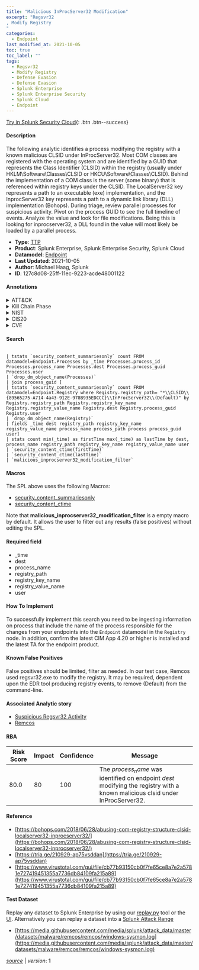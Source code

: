 ```yaml
---
title: "Malicious InProcServer32 Modification"
excerpt: "Regsvr32
, Modify Registry
"
categories:
  - Endpoint
last_modified_at: 2021-10-05
toc: true
toc_label: ""
tags:
  - Regsvr32
  - Modify Registry
  - Defense Evasion
  - Defense Evasion
  - Splunk Enterprise
  - Splunk Enterprise Security
  - Splunk Cloud
  - Endpoint
---
```




[Try in Splunk Security Cloud](https://www.splunk.com/en_us/products/cyber-security.html){: .btn .btn--success}

#### Description

The following analytic identifies a process modifying the registry with a known malicious CLSID under InProcServer32. Most COM classes are registered with the operating system and are identified by a GUID that represents the Class Identifier (CLSID) within the registry (usually under HKLM\\Software\\Classes\\CLSID or HKCU\\Software\\Classes\\CLSID).  Behind the implementation of a COM class is the server (some binary) that is referenced within registry keys under the CLSID.  The LocalServer32 key represents a path to an executable (exe) implementation, and the InprocServer32 key represents a path to a dynamic link library (DLL) implementation (Bohops). During triage, review parallel processes for suspicious activity. Pivot on the process GUID to see the full timeline of events. Analyze the value and look for file modifications. Being this is looking for inprocserver32, a DLL found in the value will most likely be loaded by a parallel process.

- **Type**: [TTP](https://github.com/splunk/security_content/wiki/Detection-Analytic-Types)
- **Product**: Splunk Enterprise, Splunk Enterprise Security, Splunk Cloud
- **Datamodel**: [Endpoint](https://docs.splunk.com/Documentation/CIM/latest/User/Endpoint)
- **Last Updated**: 2021-10-05
- **Author**: Michael Haag, Splunk
- **ID**: 127c8d08-25ff-11ec-9223-acde48001122


#### Annotations

<details>
  <summary>ATT&CK</summary>

<div markdown="1">


| ID             | Technique        |  Tactic             |
| -------------- | ---------------- |-------------------- |
| [T1218.010](https://attack.mitre.org/techniques/T1218/010/) | Regsvr32 | Defense Evasion |

| [T1112](https://attack.mitre.org/techniques/T1112/) | Modify Registry | Defense Evasion |

</div>
</details>


<details>
  <summary>Kill Chain Phase</summary>

<div markdown="1">

* Exploitation


</div>
</details>


<details>
  <summary>NIST</summary>

<div markdown="1">



</div>
</details>

<details>
  <summary>CIS20</summary>

<div markdown="1">



</div>
</details>

<details>
  <summary>CVE</summary>

<div markdown="1">


</div>
</details>

#### Search

```

| tstats `security_content_summariesonly` count FROM datamodel=Endpoint.Processes by _time Processes.process_id Processes.process_name Processes.dest Processes.process_guid Processes.user 
| `drop_dm_object_name(Processes)` 
| join process_guid [
| tstats `security_content_summariesonly` count FROM datamodel=Endpoint.Registry where Registry.registry_path= "*\\CLSID\\{89565275-A714-4a43-912E-978B935EDCCC}\\InProcServer32\\(Default)" by Registry.registry_path Registry.registry_key_name Registry.registry_value_name Registry.dest Registry.process_guid Registry.user 
| `drop_dm_object_name(Registry)` 
| fields _time dest registry_path registry_key_name registry_value_name process_name process_path process process_guid user] 
| stats count min(_time) as firstTime max(_time) as lastTime by dest, process_name registry_path registry_key_name registry_value_name user 
| `security_content_ctime(firstTime)` 
| `security_content_ctime(lastTime)` 
| `malicious_inprocserver32_modification_filter`
```

#### Macros
The SPL above uses the following Macros:
* [security_content_summariesonly](https://github.com/splunk/security_content/blob/develop/macros/security_content_summariesonly.yml)
* [security_content_ctime](https://github.com/splunk/security_content/blob/develop/macros/security_content_ctime.yml)

Note that **malicious_inprocserver32_modification_filter** is a empty macro by default. It allows the user to filter out any results (false positives) without editing the SPL.

#### Required field
* _time
* dest
* process_name
* registry_path
* registry_key_name
* registry_value_name
* user


#### How To Implement
To successfully implement this search you need to be ingesting information on process that include the name of the process responsible for the changes from your endpoints into the `Endpoint` datamodel in the `Registry` node. In addition, confirm the latest CIM App 4.20 or higher is installed and the latest TA for the endpoint product.

#### Known False Positives
False positives should be limited, filter as needed. In our test case, Remcos used regsvr32.exe to modify the registry. It may be required, dependent upon the EDR tool producing registry events, to remove (Default) from the command-line.

#### Associated Analytic story
* [Suspicious Regsvr32 Activity](/stories/suspicious_regsvr32_activity)
* [Remcos](/stories/remcos)




#### RBA

| Risk Score  | Impact      | Confidence   | Message      |
| ----------- | ----------- |--------------|--------------|
| 80.0 | 80 | 100 | The $process_name$ was identified on endpoint $dest$ modifying the registry with a known malicious clsid under InProcServer32. |


#### Reference

* [https://bohops.com/2018/06/28/abusing-com-registry-structure-clsid-localserver32-inprocserver32/](https://bohops.com/2018/06/28/abusing-com-registry-structure-clsid-localserver32-inprocserver32/)
* [https://tria.ge/210929-ap75vsddan](https://tria.ge/210929-ap75vsddan)
* [https://www.virustotal.com/gui/file/cb77b93150cb0f7fe65ce8a7e2a5781e727419451355a7736db84109fa215a89](https://www.virustotal.com/gui/file/cb77b93150cb0f7fe65ce8a7e2a5781e727419451355a7736db84109fa215a89)



#### Test Dataset
Replay any dataset to Splunk Enterprise by using our [replay.py](https://github.com/splunk/attack_data#using-replaypy) tool or the [UI](https://github.com/splunk/attack_data#using-ui).
Alternatively you can replay a dataset into a [Splunk Attack Range](https://github.com/splunk/attack_range#replay-dumps-into-attack-range-splunk-server)


* [https://media.githubusercontent.com/media/splunk/attack_data/master/datasets/malware/remcos/remcos/windows-sysmon.log](https://media.githubusercontent.com/media/splunk/attack_data/master/datasets/malware/remcos/remcos/windows-sysmon.log)



[*source*](https://github.com/splunk/security_content/tree/develop/detections/endpoint/malicious_inprocserver32_modification.yml) \| *version*: **1**